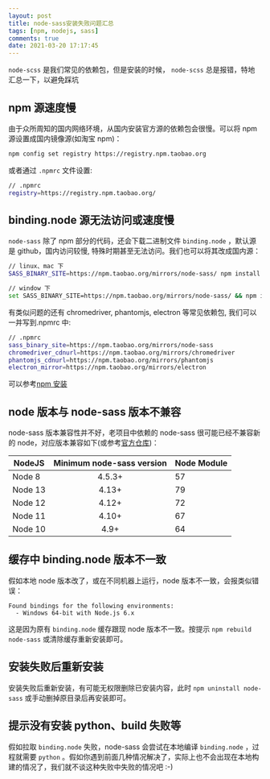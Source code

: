 ```yaml
---
layout: post
title: node-sass安装失败问题汇总
tags: [npm, nodejs, sass]
comments: true
date: 2021-03-20 17:17:45
---
```


`node-scss` 是我们常见的依赖包，但是安装的时候， `node-scss` 总是报错，特地汇总一下，以避免踩坑

<!-- more -->

## npm 源速度慢

由于众所周知的国内网络环境，从国内安装官方源的依赖包会很慢。可以将 npm 源设置成国内镜像源(如淘宝 npm)：

```bash
npm config set registry https://registry.npm.taobao.org
```

或者通过 `.npmrc` 文件设置:

```bash
// .npmrc
registry=https://registry.npm.taobao.org/
```

## binding.node 源无法访问或速度慢

`node-sass` 除了 npm 部分的代码，还会下载二进制文件 `binding.node` ，默认源是 github，国内访问较慢, 特殊时期甚至无法访问。我们也可以将其改成国内源：

```bash
// linux、mac 下
SASS_BINARY_SITE=https://npm.taobao.org/mirrors/node-sass/ npm install node-sass

// window 下
set SASS_BINARY_SITE=https://npm.taobao.org/mirrors/node-sass/ && npm install node-sass
```

有类似问题的还有 chromedriver, phantomjs, electron 等常见依赖包, 我们可以一并写到.npmrc 中:

```bash
// .npmrc
sass_binary_site=https://npm.taobao.org/mirrors/node-sass
chromedriver_cdnurl=https://npm.taobao.org/mirrors/chromedriver
phantomjs_cdnurl=https://npm.taobao.org/mirrors/phantomjs
electron_mirror=https://npm.taobao.org/mirrors/electron
```

可以参考[npm 安装](https://luckyship.gitee.io/2020/12/01/2020-12-01-npm-install-md)

## node 版本与 node-sass 版本不兼容

node-sass 版本兼容性并不好，老项目中依赖的 node-sass 很可能已经不兼容新的 node，对应版本兼容如下(或参考[官方仓库](https://github.com/sass/node-sass))：

| NodeJS  | Minimum node-sass version | Node Module |
| ------- | :-----------------------: | ----------- |
| Node 8  |          4.5.3+           | 57          |
| Node 13 |           4.13+           | 79          |
| Node 12 |           4.12+           | 72          |
| Node 11 |           4.10+           | 67          |
| Node 10 |           4.9+            | 64          |

## 缓存中 binding.node 版本不一致

假如本地 node 版本改了，或在不同机器上运行，node 版本不一致，会报类似错误：

```
Found bindings for the following environments:
  - Windows 64-bit with Node.js 6.x
```

这是因为原有 `binding.node` 缓存跟现 node 版本不一致。按提示 `npm rebuild node-sass` 或清除缓存重新安装即可。

## 安装失败后重新安装

安装失败后重新安装，有可能无权限删除已安装内容，此时 `npm uninstall node-sass` 或手动删掉原目录后再安装即可。

## 提示没有安装 python、build 失败等

假如拉取 `binding.node` 失败，node-sass 会尝试在本地编译 `binding.node` ，过程就需要 `python` 。假如你遇到前面几种情况解决了，实际上也不会出现在本地构建的情况了，我们就不谈这种失败中失败的情况吧 :-)
